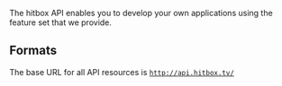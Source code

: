 The hitbox API enables you to develop your own applications using the feature set that we provide.

## Formats
The base URL for all API resources is <code>http://api.hitbox.tv/</code>
